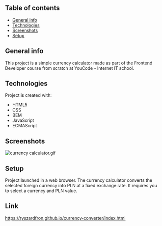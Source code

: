 ﻿## Table of contents
* [General info](#general-info)
* [Technologies](#technologies)
* [Screenshots](#screenshots)
* [Setup](#setup)

## General info
This project is a simple currency calculator made as part of the Frontend Developer course from scratch at YouCode - Internet IT school.
	
## Technologies
Project is created with:
* HTML5
* CSS
* BEM
* JavaScript
* ECMAScript
	
## Screenshots
![currency calculator.gif](../currency-converter/images/currency%20calculator.gif)

## Setup
Project launched in a web browser. The currency calculator converts the selected foreign currency into PLN at a fixed exchange rate. It requires you to select a currency and PLN value.

## Link
https://ryszardfron.github.io/currency-converter/index.html
